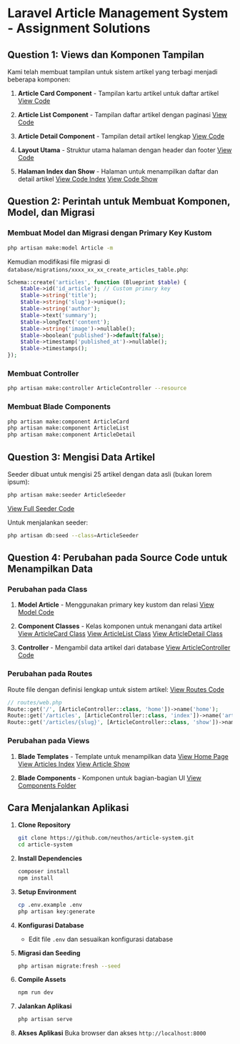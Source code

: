 # Laravel Article Management System - Assignment Solutions

## Question 1: Views dan Komponen Tampilan

Kami telah membuat tampilan untuk sistem artikel yang terbagi menjadi beberapa komponen:

1. **Article Card Component** - Tampilan kartu artikel untuk daftar artikel
   [View Code](https://github.com/neuthos/article-system/blob/main/resources/views/components/article-card.blade.php)

2. **Article List Component** - Tampilan daftar artikel dengan paginasi
   [View Code](https://github.com/neuthos/article-system/blob/main/resources/views/components/article-list.blade.php)

3. **Article Detail Component** - Tampilan detail artikel lengkap
   [View Code](https://github.com/neuthos/article-system/blob/main/resources/views/components/article-detail.blade.php)

4. **Layout Utama** - Struktur utama halaman dengan header dan footer
   [View Code](https://github.com/neuthos/article-system/blob/main/resources/views/layouts/app.blade.php)

5. **Halaman Index dan Show** - Halaman untuk menampilkan daftar dan detail artikel
   [View Code Index](https://github.com/neuthos/article-system/blob/main/resources/views/articles/index.blade.php)
   [View Code Show](https://github.com/neuthos/article-system/blob/main/resources/views/articles/show.blade.php)

## Question 2: Perintah untuk Membuat Komponen, Model, dan Migrasi

### Membuat Model dan Migrasi dengan Primary Key Kustom

```bash
php artisan make:model Article -m
```

Kemudian modifikasi file migrasi di `database/migrations/xxxx_xx_xx_create_articles_table.php`:

```php
Schema::create('articles', function (Blueprint $table) {
    $table->id('id_article'); // Custom primary key
    $table->string('title');
    $table->string('slug')->unique();
    $table->string('author');
    $table->text('summary');
    $table->longText('content');
    $table->string('image')->nullable();
    $table->boolean('published')->default(false);
    $table->timestamp('published_at')->nullable();
    $table->timestamps();
});
```

### Membuat Controller

```bash
php artisan make:controller ArticleController --resource
```

### Membuat Blade Components

```bash
php artisan make:component ArticleCard
php artisan make:component ArticleList
php artisan make:component ArticleDetail
```

## Question 3: Mengisi Data Artikel

Seeder dibuat untuk mengisi 25 artikel dengan data asli (bukan lorem ipsum):

```bash
php artisan make:seeder ArticleSeeder
```

[View Full Seeder Code](https://github.com/neuthos/article-system/blob/main/database/seeders/ArticleSeeder.php)

Untuk menjalankan seeder:

```bash
php artisan db:seed --class=ArticleSeeder
```

## Question 4: Perubahan pada Source Code untuk Menampilkan Data

### Perubahan pada Class

1. **Model Article** - Menggunakan primary key kustom dan relasi
   [View Model Code](https://github.com/neuthos/article-system/blob/main/app/Models/Article.php)

2. **Component Classes** - Kelas komponen untuk menangani data artikel
   [View ArticleCard Class](https://github.com/neuthos/article-system/blob/main/app/View/Components/ArticleCard.php)
   [View ArticleList Class](https://github.com/neuthos/article-system/blob/main/app/View/Components/ArticleList.php)
   [View ArticleDetail Class](https://github.com/neuthos/article-system/blob/main/app/View/Components/ArticleDetail.php)

3. **Controller** - Mengambil data artikel dari database
   [View ArticleController Code](https://github.com/neuthos/article-system/blob/main/app/Http/Controllers/ArticleController.php)

### Perubahan pada Routes

Route file dengan definisi lengkap untuk sistem artikel:
[View Routes Code](https://github.com/neuthos/article-system/blob/main/routes/web.php)

```php
// routes/web.php
Route::get('/', [ArticleController::class, 'home'])->name('home');
Route::get('/articles', [ArticleController::class, 'index'])->name('articles.index');
Route::get('/articles/{slug}', [ArticleController::class, 'show'])->name('articles.show');
```

### Perubahan pada Views

1. **Blade Templates** - Template untuk menampilkan data
   [View Home Page](https://github.com/neuthos/article-system/blob/main/resources/views/home.blade.php)
   [View Articles Index](https://github.com/neuthos/article-system/blob/main/resources/views/articles/index.blade.php)
   [View Article Show](https://github.com/neuthos/article-system/blob/main/resources/views/articles/show.blade.php)

2. **Blade Components** - Komponen untuk bagian-bagian UI
   [View Components Folder](https://github.com/neuthos/article-system/blob/main/resources/views/components)

## Cara Menjalankan Aplikasi

1. **Clone Repository**

    ```bash
    git clone https://github.com/neuthos/article-system.git
    cd article-system
    ```

2. **Install Dependencies**

    ```bash
    composer install
    npm install
    ```

3. **Setup Environment**

    ```bash
    cp .env.example .env
    php artisan key:generate
    ```

4. **Konfigurasi Database**

    - Edit file `.env` dan sesuaikan konfigurasi database

5. **Migrasi dan Seeding**

    ```bash
    php artisan migrate:fresh --seed
    ```

6. **Compile Assets**

    ```bash
    npm run dev
    ```

7. **Jalankan Aplikasi**

    ```bash
    php artisan serve
    ```

8. **Akses Aplikasi**
   Buka browser dan akses `http://localhost:8000`
